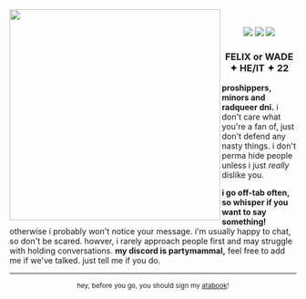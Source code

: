 <img src="https://file.garden/Z3y8p4kSxSo_bbsX/Ok%20maybe.png" align="left" style="width: 370px;">
<br>
<p align="center">
<img src="https://64.media.tumblr.com/293e73d2691c6639ca5445b6d4c7f08a/8c49db604b0f3002-bb/s100x200/23dd62ea4afc62e3a47b5017e8416c721d1b40e3.png"> <img src="https://file.garden/Z3y8p4kSxSo_bbsX/silly%20online.png">
<img src="https://file.garden/Z3y8p4kSxSo_bbsX/not%20immune.png"</p>
<h3 align="center">FELIX or WADE ✦ HE/IT ✦ 22</h3>

<p><b>proshippers, minors and radqueer dni.</b> i don't care what you're a fan of, just don't defend any nasty things.
i don't perma hide people unless i just <i>really</i> dislike you.</p>
  
<p><b>i go off-tab often, so whisper if you want to say something!</b> otherwise i probably won't notice your message. i'm usually happy to chat, so don't be scared. howver, i rarely approach people first 
and may struggle with holding conversations. <b>my discord is partymammal,</b> feel free to add me if we've talked. just tell me if you do.</p>

<hr>
<p align="center"><sup>hey, before you go, you should sign my <a href="https://inspekta.atabook.org/">atabook</a>!</sup></p>
